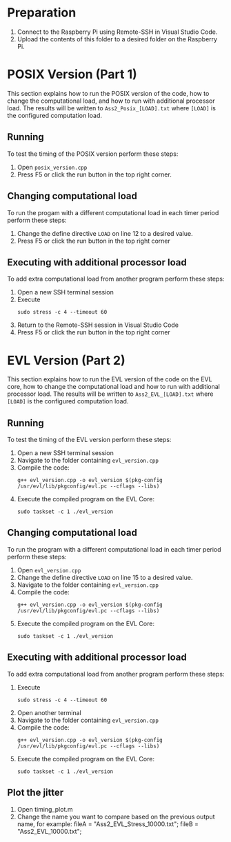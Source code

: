# Preparation
1. Connect to the Raspberry Pi using Remote-SSH in Visual Studio Code.
2. Upload the contents of this folder to a desired folder on the Raspberry Pi.

# POSIX Version (Part 1)
This section explains how to run the POSIX version of the code, how to change the computational load, and how to run with additional processor load.
The results will be written to `Ass2_Posix_[LOAD].txt` where `[LOAD]` is the configured computation load.

## Running
To test the timing of the POSIX version perform these steps:
1. Open `posix_version.cpp`
2. Press F5 or click the run button in the top right corner.

## Changing computational load
To run the progam with a different computational load in each timer period perform these steps:
1. Change the define directive `LOAD` on line 12 to a desired value.
2. Press F5 or click the run button in the top right corner

## Executing with additional processor load
To add extra computational load from another program perform these steps:
1. Open a new SSH terminal session
2. Execute
    ```
    sudo stress -c 4 --timeout 60
    ```
3. Return to the Remote-SSH session in Visual Studio Code
4. Press F5 or click the run button in the top right corner

# EVL Version (Part 2)
This section explains how to run the EVL version of the code on the EVL core, how to change the computational load and how to run with additional processor load. The results will be written to `Ass2_EVL_[LOAD].txt` where `[LOAD]` is the configured computation load.

## Running
To test the timing of the EVL version perform these steps:
1. Open a new SSH terminal session
2. Navigate to the folder containing `evl_version.cpp`
3. Compile the code:
    ```
    g++ evl_version.cpp -o evl_version $(pkg-config /usr/evl/lib/pkgconfig/evl.pc --cflags --libs)
    ```
4. Execute the compiled program on the EVL Core:
    ```
    sudo taskset -c 1 ./evl_version
    ```

## Changing computational load
To run the program with a different computational load in each timer period perform these steps:
1. Open `evl_version.cpp`
2. Change the define directive `LOAD` on line 15 to a desired value.
3. Navigate to the folder containing `evl_version.cpp`
4. Compile the code: 
    ```
    g++ evl_version.cpp -o evl_version $(pkg-config /usr/evl/lib/pkgconfig/evl.pc --cflags --libs)
    ```
5. Execute the compiled program on the EVL Core: 
    ```
    sudo taskset -c 1 ./evl_version
    ```

## Executing with additional processor load
To add extra computational load from another program perform these steps:
1. Execute 
    ```
    sudo stress -c 4 --timeout 60
    ```
3. Open another terminal
4. Navigate to the folder containing `evl_version.cpp`
5. Compile the code: 
    ```
    g++ evl_version.cpp -o evl_version $(pkg-config /usr/evl/lib/pkgconfig/evl.pc --cflags --libs)
    ```
6. Execute the compiled program on the EVL Core:
    ```
    sudo taskset -c 1 ./evl_version
    ```

## Plot the jitter
1. Open timing_plot.m
2. Change the name you want to compare based on the previous output name, for example:
    fileA = "Ass2_EVL_Stress_10000.txt";
    fileB = "Ass2_EVL_10000.txt";